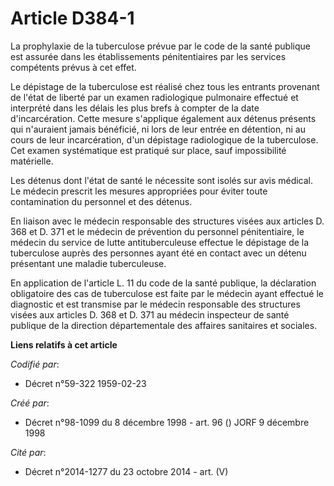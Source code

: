 # Article D384-1

La prophylaxie de la tuberculose prévue par le code de la santé publique est assurée dans les établissements pénitentiaires
par les services compétents prévus à cet effet.

Le dépistage de la tuberculose est réalisé chez tous les entrants provenant de l'état de liberté par un examen radiologique
pulmonaire effectué et interprété dans les délais les plus brefs à compter de la date d'incarcération. Cette mesure
s'applique également aux détenus présents qui n'auraient jamais bénéficié, ni lors de leur entrée en détention, ni au cours
de leur incarcération, d'un dépistage radiologique de la tuberculose. Cet examen systématique est pratiqué sur place, sauf
impossibilité matérielle.

Les détenus dont l'état de santé le nécessite sont isolés sur avis médical. Le médecin prescrit les mesures appropriées pour
éviter toute contamination du personnel et des détenus.

En liaison avec le médecin responsable des structures visées aux articles D. 368 et D. 371 et le médecin de prévention du
personnel pénitentiaire, le médecin du service de lutte antituberculeuse effectue le dépistage de la tuberculose auprès des
personnes ayant été en contact avec un détenu présentant une maladie tuberculeuse.

En application de l'article L. 11 du code de la santé publique, la déclaration obligatoire des cas de tuberculose est faite
par le médecin ayant effectué le diagnostic et est transmise par le médecin responsable des structures visées aux articles D.
368 et D. 371 au médecin inspecteur de santé publique de la direction départementale des affaires sanitaires et sociales.

**Liens relatifs à cet article**

_Codifié par_:

  - Décret n°59-322 1959-02-23

_Créé par_:

  - Décret n°98-1099 du 8 décembre 1998 - art. 96 () JORF 9 décembre 1998

_Cité par_:

  - Décret n°2014-1277 du 23 octobre 2014 - art. (V)
